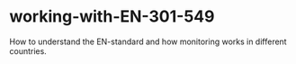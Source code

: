 # working-with-EN-301-549
How to understand the EN-standard and how monitoring works in different countries.
